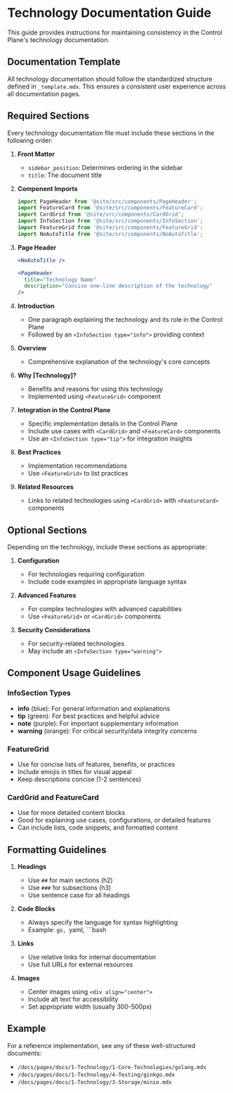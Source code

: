 # Technology Documentation Guide

This guide provides instructions for maintaining consistency in the Control Plane's technology documentation.

## Documentation Template

All technology documentation should follow the standardized structure defined in `_template.mdx`. This ensures a consistent user experience across all documentation pages.

## Required Sections

Every technology documentation file must include these sections in the following order:

1. **Front Matter**
   - `sidebar_position`: Determines ordering in the sidebar
   - `title`: The document title

2. **Component Imports**
   ```jsx
   import PageHeader from '@site/src/components/PageHeader';
   import FeatureCard from '@site/src/components/FeatureCard';
   import CardGrid from '@site/src/components/CardGrid';
   import InfoSection from '@site/src/components/InfoSection';
   import FeatureGrid from '@site/src/components/FeatureGrid';
   import NoAutoTitle from '@site/src/components/NoAutoTitle';
   ```

3. **Page Header**
   ```jsx
   <NoAutoTitle />
   
   <PageHeader 
     title="Technology Name"
     description="Concise one-line description of the technology"
   />
   ```

4. **Introduction**
   - One paragraph explaining the technology and its role in the Control Plane
   - Followed by an `<InfoSection type="info">` providing context

5. **Overview**
   - Comprehensive explanation of the technology's core concepts

6. **Why [Technology]?**
   - Benefits and reasons for using this technology
   - Implemented using `<FeatureGrid>` component

7. **Integration in the Control Plane**
   - Specific implementation details in the Control Plane
   - Include use cases with `<CardGrid>` and `<FeatureCard>` components
   - Use an `<InfoSection type="tip">` for integration insights

8. **Best Practices**
   - Implementation recommendations
   - Use `<FeatureGrid>` to list practices

9. **Related Resources**
   - Links to related technologies using `<CardGrid>` with `<FeatureCard>` components

## Optional Sections

Depending on the technology, include these sections as appropriate:

1. **Configuration**
   - For technologies requiring configuration
   - Include code examples in appropriate language syntax

2. **Advanced Features**
   - For complex technologies with advanced capabilities
   - Use `<FeatureGrid>` or `<CardGrid>` components

3. **Security Considerations**
   - For security-related technologies
   - May include an `<InfoSection type="warning">`

## Component Usage Guidelines

### InfoSection Types

- **info** (blue): For general information and explanations
- **tip** (green): For best practices and helpful advice
- **note** (purple): For important supplementary information
- **warning** (orange): For critical security/data integrity concerns

### FeatureGrid

- Use for concise lists of features, benefits, or practices
- Include emojis in titles for visual appeal
- Keep descriptions concise (1-2 sentences)

### CardGrid and FeatureCard

- Use for more detailed content blocks
- Good for explaining use cases, configurations, or detailed features
- Can include lists, code snippets, and formatted content

## Formatting Guidelines

1. **Headings**
   - Use `##` for main sections (h2)
   - Use `###` for subsections (h3)
   - Use sentence case for all headings

2. **Code Blocks**
   - Always specify the language for syntax highlighting
   - Example: ```go, ```yaml, ```bash

3. **Links**
   - Use relative links for internal documentation
   - Use full URLs for external resources

4. **Images**
   - Center images using `<div align="center">`
   - Include alt text for accessibility
   - Set appropriate width (usually 300-500px)

## Example

For a reference implementation, see any of these well-structured documents:

- `/docs/pages/docs/1-Technology/1-Core-Technologies/golang.mdx`
- `/docs/pages/docs/1-Technology/4-Testing/ginkgo.mdx`
- `/docs/pages/docs/1-Technology/3-Storage/minio.mdx`